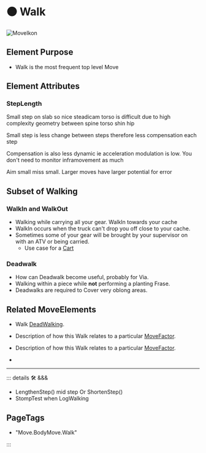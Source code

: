 # 🟠 <move>Walk</move>

![MoveIkon](/Move/Move_Ikon.png)

## Element Purpose

- Walk is the most frequent top level Move

## Element Attributes

### StepLength

Small step on slab so nice steadicam torso is difficult due to high complexity geometry between spine torso shin hip

Small step is less change between steps therefore less compensation each step

Compensation is also less dynamic ie acceleration modulation is low. You don't need to monitor inframovement as much

Aim small miss small. Larger moves have larger potential for error

## Subset of Walking

### WalkIn and WalkOut

- Walking while carrying all your gear. WalkIn towards your cache
- WalkIn occurs when the truck can't drop you off close to your cache.
- Sometimes some of your gear will be brought by your supervisor on with an ATV or being carried.
    - Use case for a [Cart](/dev/Tools#cart)

### Deadwalk

- How can Deadwalk become useful, probably for Via.
- Walking within a piece while **not** performing a planting Frase.
- Deadwalks are required to Cover very oblong areas.

## Related <move>MoveElements</move>

- Walk  [<move>DeadWalking</move>](/encyclopedia/Move/MoveError#dead-walk).
- Description of how this Walk relates to a particular [<move>MoveFactor</move>](/encyclopedia/Move/MoveOverview).
- Description of how this Walk relates to a particular [<move>MoveFactor</move>](/encyclopedia/Move/MoveOverview).

-  

---

<!-- =================================================== -->
<!-- =================================================== -->
<!-- =================================================== -->
<!-- =================================================== -->
<!-- =================================================== -->
::: details 🛠 <dev>&&&</dev>

- LengthenStep() mid step Or ShortenStep()
- StompTest when LogWalking

<h2>PageTags</h2>

- "Move.BodyMove.Walk"

:::
